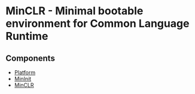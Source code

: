 # MinCLR - Minimal bootable environment for Common Language Runtime

## Components

- [Platform](Platform)
- [MinInit](MinInit)
- [MinCLR](MinCLR)
